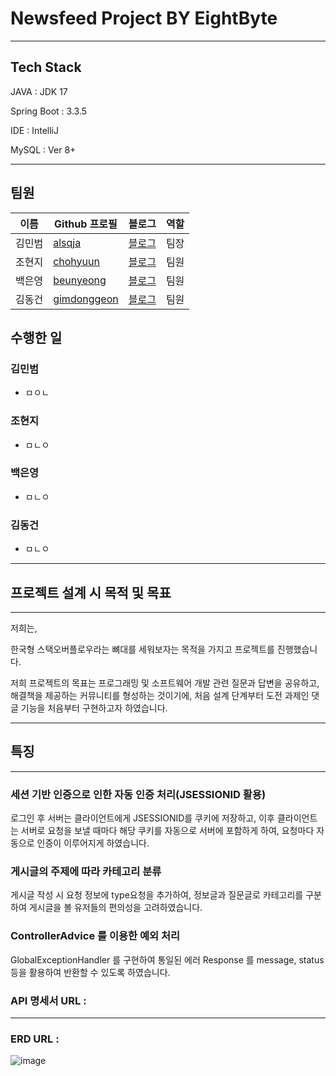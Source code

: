 # **Newsfeed Project BY EightByte**

---
## Tech Stack
JAVA : JDK 17

Spring Boot : 3.3.5

IDE : IntelliJ

MySQL : Ver 8+

---

## 팀원

| 이름              | Github 프로필  | 블로그     | 역할 |
| ----------------- | -------------- | ---------- | ---- |
| 김민범 | [alsqja]      | [블로그](https://velog.io/@alsqja2626/posts)  | 팀장 |
| 조현지 | [chohyuun]    | [블로그](https://something-do-it.tistory.com) | 팀원 |
| 백은영 | [beunyeong]   | [블로그](https://beunyeong.tistory.com)       | 팀원 |
| 김동건 | [gimdonggeon] | [블로그](https://codinggeony.tistory.com)     | 팀원 |

[chohyuun]: https://github.com/chohyuun
[alsqja]: https://github.com/alsqja
[beunyeong]: https://github.com/beunyeong
[gimdonggeon]: https://github.com/gimdonggeon

## 수행한 일

### 김민범

- ㅁㅇㄴ

### 조현지

- ㅁㄴㅇ

### 백은영

- ㅁㄴㅇ

### 김동건

- ㅁㄴㅇ

---

## 프로젝트 설계 시 목적 및 목표

---

저희는,

한국형 스택오버플로우라는 뼈대를 세워보자는 목적을 가지고  프로젝트를 진행했습니다.

저희 프로젝트의 목표는 프로그래밍 및 소프트웨어 개발 관련 질문과 답변을 공유하고, 해결책을 제공하는 커뮤니티를 형성하는 것이기에,  처음 설계 단계부터 도전 과제인 댓글 기능을 처음부터 구현하고자 하였습니다.

---

## 특징

---

### 세션 기반 인증으로 인한 자동 인증 처리(JSESSIONID 활용)

로그인 후 서버는 클라이언트에게 JSESSIONID를 쿠키에 저장하고,  이후 클라이언트는 서버로 요청을 보낼 때마다 해당 쿠키를 자동으로 서버에 포함하게 하여, 요청마다 자동으로 인증이 이루어지게 하였습니다.

### 게시글의 주제에 따라 카테고리 분류

게시글 작성 시 요청 정보에 type요청을 추가하여,  정보글과 질문글로 카테고리를 구분하여 게시글을 볼 유저들의 편의성을 고려하였습니다.

### ControllerAdvice 를 이용한 예외 처리

GlobalExceptionHandler 를 구현하여 통일된 에러 Response 를 message, status 등을 활용하여 반환할 수 있도록 하였습니다.

### **API 명세서 URL :**

---

### ERD URL :
![image](https://github.com/user-attachments/assets/a0cd3722-6cf4-4425-b269-6bcae2c39856)

